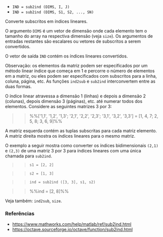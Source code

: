 * `IND = sub2ind (DIMS, I, J)`
* `IND = sub2ind (DIMS, S1, S2, ..., SN)`

Converte subscritos em índices lineares.

O argumento `DIMS` é um vetor de dimensão onde cada elemento tem o tamanho
do array na respectiva dimensão (veja `size`). Os argumentos de
entradas restantes são escalares ou vetores de subscritos a serem
convertidos.

O vetor de saída `IND` contém os índices lineares convertidos.

Observação: os elementos da matriz podem ser especificados por um método linear
índice que começa em 1 e percorre o número de elementos em
a matriz, ou eles podem ser especificados com subscritos para a linha,
coluna, página, etc. As funções `ind2sub` e `sub2ind`
interconvertem entre as duas formas.

O índice linear atravessa a dimensão 1 (linhas) e depois a dimensão 2
(colunas), depois dimensão 3 (páginas), etc. até numerar todos
dos elementos. Considere as seguintes matrizes 3 por 3:

>> %%['1,1', '1,2', '1,3'; '2,1', '2,2', '2,3'; '3,1', '3,2', '3,3'] = [1, 4, 7; 2, 5, 8; 3, 6, 9]%%

A matriz esquerda contém as tuplas subscritas para cada matriz
elemento. A matriz direita mostra os índices lineares para o mesmo
matriz.

O exemplo a seguir mostra como converter os índices bidimensionais
`(2,1)` e `(2,3)` de uma matriz 3 por 3 para índices lineares
com uma única chamada para `sub2ind`.

>> `s1 = [2, 2]`

>> `s2 = [1, 3]`

>> `ind = sub2ind ([3, 3], s1, s2)`

>> %%ind =  [2, 8]%%

Veja também: `ind2sub`, `size`.

### Referências

* https://www.mathworks.com/help/matlab/ref/sub2ind.html
* https://octave.sourceforge.io/octave/function/sub2ind.html
